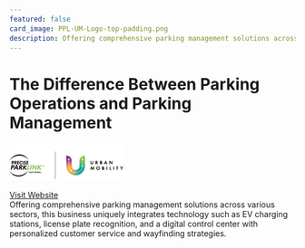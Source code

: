 ```yaml
---
featured: false
card_image: PPL-UM-Logo-top-padding.png
description: Offering comprehensive parking management solutions across various sectors, this business uniquely integrates technology such as EV charging stations, license plate recognition, and a digital control center with personalized customer service and wayfinding strategies.
---
```


# The Difference Between Parking Operations and Parking Management
<img src="PPL-UM-Logo-top-padding.png" alt="Logo" style="max-width: 200px; height: auto;">

<a href="https://www.preciseparklink.com/news/the-difference-between-parking-operations-and-parking-management">Visit Website</a>  
Offering comprehensive parking management solutions across various sectors, this business uniquely integrates technology such as EV charging stations, license plate recognition, and a digital control center with personalized customer service and wayfinding strategies.
